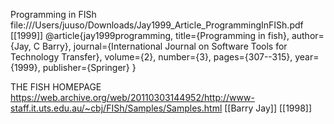 Programming in FISh file:///Users/juuso/Downloads/Jay1999_Article_ProgrammingInFISh.pdf [[1999]] @article{jay1999programming,
  title={Programming in fish},
  author={Jay, C Barry},
  journal={International Journal on Software Tools for Technology Transfer},
  volume={2},
  number={3},
  pages={307--315},
  year={1999},
  publisher={Springer}
}

THE FISH HOMEPAGE https://web.archive.org/web/20110303144952/http://www-staff.it.uts.edu.au/~cbj/FISh/Samples/Samples.html [[Barry Jay]] [[1998]]